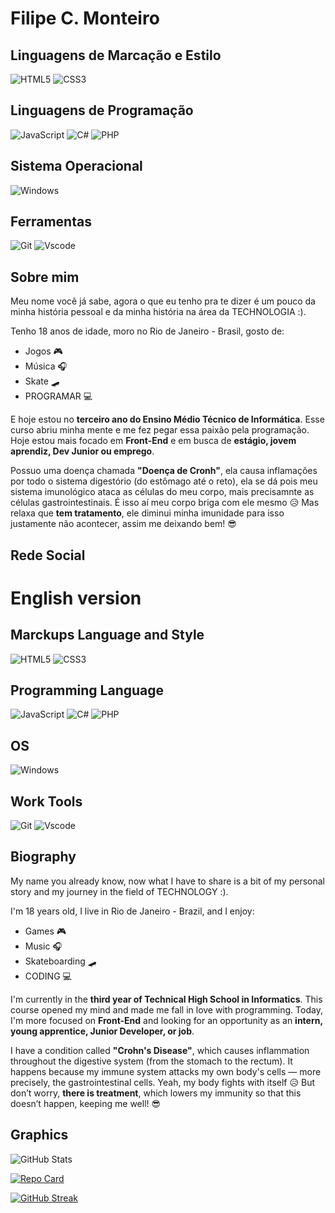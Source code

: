 # Filipe C. Monteiro

## Linguagens de Marcação e Estilo
![HTML5](https://img.shields.io/badge/HTML5-E34F26?style=for-the-badge&logo=html5&logoColor=white) ![CSS3](https://img.shields.io/badge/CSS3-1572B6?style=for-the-badge&logo=css3&logoColor=white)

## Linguagens de Programação
![JavaScript](https://img.shields.io/badge/JavaScript-F7DF1E?style=for-the-badge&logo=javascript&logoColor=black) ![C#](https://img.shields.io/badge/C%23-239120?style=for-the-badge&logo=c-sharp&logoColor=white) ![PHP](https://img.shields.io/badge/PHP-777BB4?style=for-the-badge&logo=php&logoColor=white) 

## Sistema Operacional
![Windows](https://img.shields.io/badge/Windows-000?style=for-the-badge&logo=windows&logoColor=2CA5E0)

## Ferramentas
![Git](https://img.shields.io/badge/GIT-E44C30?style=for-the-badge&logo=git&logoColor=white) ![Vscode](https://img.shields.io/badge/Vscode-007ACC?style=for-the-badge&logo=visual-studio-code&logoColor=white)




## Sobre mim
Meu nome você já sabe, agora o que eu tenho pra te dizer é um pouco da minha história pessoal e da minha história na área da TECHNOLOGIA :).

Tenho 18 anos de idade, moro no Rio de Janeiro - Brasil, gosto de:
* Jogos 🎮
* Música 🎧
* Skate 🛹
* PROGRAMAR 💻

E hoje estou no **terceiro ano do Ensino Médio Técnico de Informática**.
Esse curso abriu minha mente e me fez pegar essa paixão pela programação.
Hoje estou mais focado em **Front-End** e em busca de **estágio, jovem aprendiz, Dev Junior ou emprego**.

Possuo uma doença chamada **"Doença de Cronh"**, ela causa inflamações por todo o sistema digestório (do estômago até o reto), ela se dá pois meu sistema imunológico ataca as células do meu corpo, mais precisamnte as células gastrointestinais. 
É isso aí meu corpo briga com ele mesmo 😥
Mas relaxa que **tem tratamento**, ele diminui minha imunidade para isso justamente não acontecer, assim me deixando bem! 😎

## Rede Social


# English version

## Marckups Language and Style
![HTML5](https://img.shields.io/badge/HTML5-E34F26?style=for-the-badge&logo=html5&logoColor=white) ![CSS3](https://img.shields.io/badge/CSS3-1572B6?style=for-the-badge&logo=css3&logoColor=white)

## Programming Language
![JavaScript](https://img.shields.io/badge/JavaScript-F7DF1E?style=for-the-badge&logo=javascript&logoColor=black) ![C#](https://img.shields.io/badge/C%23-239120?style=for-the-badge&logo=c-sharp&logoColor=white) ![PHP](https://img.shields.io/badge/PHP-777BB4?style=for-the-badge&logo=php&logoColor=white) 

## OS
![Windows](https://img.shields.io/badge/Windows-000?style=for-the-badge&logo=windows&logoColor=2CA5E0)

## Work Tools
![Git](https://img.shields.io/badge/GIT-E44C30?style=for-the-badge&logo=git&logoColor=white) ![Vscode](https://img.shields.io/badge/Vscode-007ACC?style=for-the-badge&logo=visual-studio-code&logoColor=white)

## Biography
My name you already know, now what I have to share is a bit of my personal story and my journey in the field of TECHNOLOGY :).

I'm 18 years old, I live in Rio de Janeiro - Brazil, and I enjoy:
* Games 🎮
* Music 🎧
* Skateboarding 🛹
* CODING 💻

I'm currently in the **third year of Technical High School in Informatics**.
This course opened my mind and made me fall in love with programming.
Today, I'm more focused on **Front-End** and looking for an opportunity as an **intern, young apprentice, Junior Developer, or job**.

I have a condition called **"Crohn's Disease"**, which causes inflammation throughout the digestive system (from the stomach to the rectum).
It happens because my immune system attacks my own body's cells — more precisely, the gastrointestinal cells.
Yeah, my body fights with itself 😥
But don’t worry, **there is treatment**, which lowers my immunity so that this doesn’t happen, keeping me well! 😎

## Graphics
![GitHub Stats](https://github-readme-stats.vercel.app/api?username=Lipinho3011&theme=transparent&bg_color=042940&border_color=DBF227&show_icons=true&icon_color=005C53&title_color=9FC131&text_color=FFF)

[![Repo Card](https://github-readme-stats.vercel.app/api/pin/?username=Lipinho3011&repo=Open-Source&bg_color=042940&border_color=DBF227&show_icons=true&icon_color=005C53&title_color=9FC131&text_color=FFF)](https://github.com/Lipinho3011/Open-Source)

[![GitHub Streak](https://streak-stats.demolab.com/?user=Lipinho3011&theme=bear&background=042940&border=DBF227&dates=FFF)](https://git.io/streak-stats)


